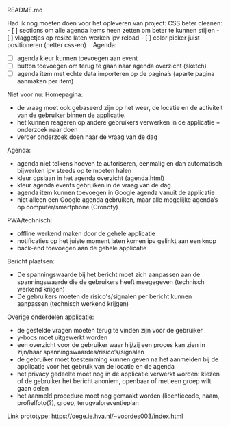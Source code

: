 README.md

Had ik nog moeten doen voor het opleveren van project:
	CSS beter cleanen:
    - [ ] sections om alle agenda items heen zetten om beter te kunnen stijlen
        - [ ] vlaggetjes op resize laten werken ipv reload 
        - [ ] color picker juist positioneren (netter css-en)    Agenda:
- [ ] agenda kleur kunnen toevoegen aan event 
- [ ] button toevoegen om terug te gaan naar agenda overzicht (sketch)
- [ ] agenda item met echte data importeren op de pagina’s (aparte pagina aanmaken per item)

Niet voor nu: 
Homepagina:
- de vraag moet ook gebaseerd zijn op het weer, de locatie en de activiteit van de gebruiker binnen de applicatie. 
- het kunnen reageren op andere gebruikers verwerken in de applicatie + onderzoek naar doen 
- verder onderzoek doen naar de vraag van de dag

Agenda:
- agenda niet telkens hoeven te autoriseren, eenmalig en dan automatisch bijwerken ipv steeds op te moeten halen 
- kleur opslaan in het agenda overzicht (agenda.html)
- kleur agenda events gebruiken in de vraag van de dag 
- agenda item kunnen toevoegen in Google agenda vanuit de applicatie
- niet alleen een Google agenda gebruiken, maar alle mogelijke agenda’s op computer/smartphone (Cronofy)

PWA/technisch:
- offline werkend maken door de gehele applicatie 
- notificaties op het juiste moment laten komen ipv gelinkt aan een knop
- back-end toevoegen aan de gehele applicatie 

Bericht plaatsen:
- De spanningswaarde bij het bericht moet zich aanpassen aan de spanningswaarde die de gebruikers heeft meegegeven (technisch werkend krijgen)
- De gebruikers moeten de risico's/signalen per bericht kunnen aanpassen (technisch werkend krijgen)

Overige onderdelen applicatie:
- de gestelde vragen moeten terug te vinden zijn voor de gebruiker
- y-bocs moet uitgewerkt worden  
- een overzicht voor de gebruiker waar hij/zij een proces kan zien in zijn/haar spanningswaardes/risico’s/signalen
- de gebruiker moet toestemming kunnen geven na het aanmelden bij de applicatie voor het gebruik van de locatie en de agenda
- het privacy gedeelte moet nog in de applicatie verwerkt worden: kiezen of de gebruiker het bericht anoniem, openbaar of met een groep wilt gaan delen
- het aanmeld procedure moet nog gemaakt worden (licentiecode, naam, profielfoto(?), groep, terugvalpreventieplan

Link prototype:
https://oege.ie.hva.nl/~voordes003/index.html
